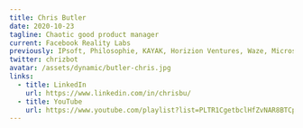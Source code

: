 ```yaml
---
title: Chris Butler
date: 2020-10-23
tagline: Chaotic good product manager
current: Facebook Reality Labs
previously: IPsoft, Philosophie, KAYAK, Horizion Ventures, Waze, Microsoft
twitter: chrizbot
avatar: /assets/dynamic/butler-chris.jpg
links:
  - title: LinkedIn
    url: https://www.linkedin.com/in/chrisbu/
  - title: YouTube
    url: https://www.youtube.com/playlist?list=PLTR1CgetbclHfZvNAR8BTCpA5Hz9qFxqf
---
```

